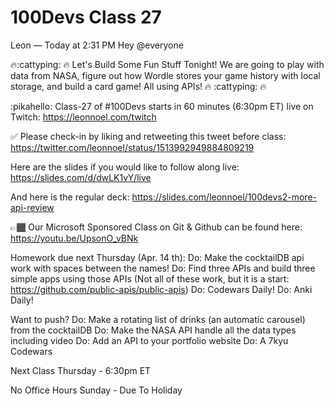 # 100Devs Class 27

Leon — Today at 2:31 PM
Hey @everyone

 🔥:cattyping: 🔥  Let's Build Some Fun Stuff Tonight! We are going to play with data from NASA, figure out how Wordle stores your game history with local storage, and build a card game! All using APIs! 🔥 :cattyping: 🔥 


:pikahello: Class-27 of #100Devs starts in 60 minutes (6:30pm ET) live on Twitch: https://leonnoel.com/twitch


✅ Please check-in by liking and retweeting this tweet before class: https://twitter.com/leonnoel/status/1513992949884809219


Here are the slides if you would like to follow along live: https://slides.com/d/dwLK1vY/live

And here is the regular deck: https://slides.com/leonnoel/100devs2-more-api-review


👉🏾  Our Microsoft Sponsored Class on Git & Github can be found here: https://youtu.be/UpsonO_vBNk


Homework due next Thursday (Apr. 14 th):
Do: Make the cocktailDB api work with spaces between the names!
Do: Find three APIs and build three simple apps using those APIs (Not all of these work, but it is a start: https://github.com/public-apis/public-apis)
Do: Codewars Daily!
Do: Anki Daily! 


Want to push?
Do: Make a rotating list of drinks (an automatic carousel) from the cocktailDB
Do: Make the NASA API handle all the data types including video
Do: Add an API to your portfolio website
Do: A 7kyu Codewars


Next Class Thursday - 6:30pm ET

No Office Hours Sunday - Due To Holiday 